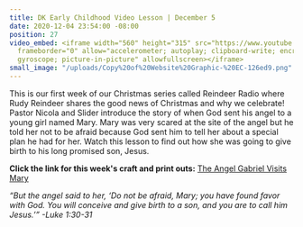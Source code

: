 ```yaml
---
title: DK Early Childhood Video Lesson | December 5
date: 2020-12-04 23:54:00 -08:00
position: 27
video_embed: <iframe width="560" height="315" src="https://www.youtube.com/embed/CRhwoxM5gCw"
  frameborder="0" allow="accelerometer; autoplay; clipboard-write; encrypted-media;
  gyroscope; picture-in-picture" allowfullscreen></iframe>
small_image: "/uploads/Copy%20of%20Website%20Graphic-%20EC-126ed9.png"
---
```


This is our first week of our Christmas series called Reindeer Radio where Rudy Reindeer shares the good news of Christmas and why we celebrate! Pastor Nicola and Slider introduce the story of when God sent his angel to a young girl named Mary. Mary was very scared at the site of the angel but he told her not to be afraid because God sent him to tell her about a special plan he had for her. Watch this lesson to find out how she was going to give birth to his long promised son, Jesus.

**Click the link for this week's craft and print outs:**
[The Angel Gabriel Visits Mary](https://drive.google.com/file/d/1GI1XQmh3vmpjysaUFHXVk8gKQ9Q5UCZ-/view?usp=sharing)

*“But the angel said to her, ‘Do not be afraid, Mary; you have found favor with God. You will conceive and give birth to a son, and you are to call him Jesus.’” -Luke 1:30-31*